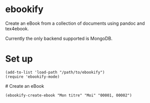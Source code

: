 # ebookify
Create an eBook from a collection of documents using pandoc and
tex4ebook.

Currently the only backend supported is MongoDB.

# Set up

    (add-to-list 'load-path "/path/to/ebookify")
    (require 'ebookify-mode)


# Create an eBook

    (ebookify-create-ebook "Mon titre" "Moi" "00001, 00002")
